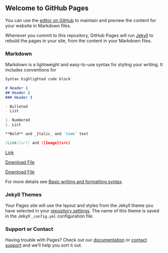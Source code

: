## Welcome to GitHub Pages

You can use the [editor on GitHub](https://github.com/jmccannNWA/mrf/edit/gh-pages/index.md) to maintain and preview the content for your website in Markdown files.

Whenever you commit to this repository, GitHub Pages will run [Jekyll](https://jekyllrb.com/) to rebuild the pages in your site, from the content in your Markdown files.

### Markdown

Markdown is a lightweight and easy-to-use syntax for styling your writing. It includes conventions for

```markdown
Syntax highlighted code block

# Header 1
## Header 2
### Header 3

- Bulleted
- List

1. Numbered
2. List

**Bold** and _Italic_ and `Code` text

[Link](url) and ![Image](src)
```

[Link](https://www.dropbox.com/s/sxu7z0uqdqpl1fu/bigtextfile.txt?dl=0)

<a href="https://www.dropbox.com/s/sxu7z0uqdqpl1fu/bigtextfile.txt?dl=0" download>Download File</a>

<a href="https://www.dropbox.com/s/sxu7z0uqdqpl1fu/bigtextfile.txt?dl=0" download="download">Download File</a>

For more details see [Basic writing and formatting syntax](https://docs.github.com/en/github/writing-on-github/getting-started-with-writing-and-formatting-on-github/basic-writing-and-formatting-syntax).

### Jekyll Themes

Your Pages site will use the layout and styles from the Jekyll theme you have selected in your [repository settings](https://github.com/jmccannNWA/mrf/settings/pages). The name of this theme is saved in the Jekyll `_config.yml` configuration file.

### Support or Contact

Having trouble with Pages? Check out our [documentation](https://docs.github.com/categories/github-pages-basics/) or [contact support](https://support.github.com/contact) and we’ll help you sort it out.
